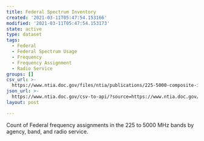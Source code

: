 ```yaml
---
title: Federal Spectrum Inventory
created: '2021-03-11T05:47:54.153166'
modified: '2021-03-11T05:47:54.153173'
state: active
type: dataset
tags:
  - Federal
  - Federal Spectrum Usage
  - Frequency
  - Frequency Assignment
  - Radio Service
groups: []
csv_url: >-
  https://www.ntia.doc.gov/files/ntia/publications/225-5000-composite-inventory_2015-12-16.csv
json_url: >-
  https://www.ntia.doc.gov/csv-to-api/?source=https://www.ntia.doc.gov/files/ntia/publications/225-5000-composite-inventory_2015-12-16.csv
layout: post

---
```

Count of Federal frequency assignments in the 225 to 5000 MHz bands by agency, band, and radio service.
